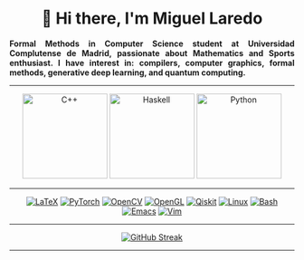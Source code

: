 
<!--
https://shields.io/badges
https://simpleicons.org/
https://github.com/simple-icons/simple-icons/blob/master/slugs.md
-->


<h1 align="center">👋 Hi there, I'm Miguel Laredo</h1>

<!--
<hr>
-->
<!--
<p align="center">
<img src="https://github.com/laredo02/laredo02/blob/main/1710450863143.jpeg">
</p>
-->

<!--
<hr>
-->

<div align="justify">
<b>
Formal Methods in Computer Science student at Universidad Complutense de Madrid, passionate about Mathematics and Sports enthusiast. I have interest in: compilers, computer graphics, formal methods, generative deep learning, and quantum computing.
</b>
</div>

<hr>

<p align="center">
  <a href="https://isocpp.org/"><img alt="C++" width=150 height=auto src="https://img.shields.io/badge/_-_?style=flat-square&logo=cplusplus&logoColor=%2300599C&color=rgba(0%2C%200%2C%200%2C%200)"></a>
  <a href="https://www.haskell.org/"> <img alt="Haskell" width=150 height=auto src="https://img.shields.io/badge/_-_?style=flat-square&logo=haskell&logoColor=%235e5086&color=rgba(0%2C%200%2C%200%2C%200)"></a>
  <!--<a href="https://www.iso.org/standard/74528.html"><img alt="C" width=150 height=auto src="https://img.shields.io/badge/_-_?style=flat-square&logo=c&logoColor=%23A8B9CC&color=rgba(0%2C%200%2C%200%2C%200)"></a>-->
  <a href="https://www.python.org/"><img alt="Python" width=150 height=auto alt="Static Badge" src="https://img.shields.io/badge/_-_?style=flat-square&logo=python&logoColor=%233776AB&color=rgba(0%2C%200%2C%200%2C%200)"></a>
  <!--<a href="https://git-scm.com/"><img alt="Git" width=150 height=auto src="https://img.shields.io/badge/_-_?style=flat-square&logo=git&logoColor=%23F05032&color=rgba(0%2C%200%2C%200%2C%200)"></a>-->
</p>

<hr>

<p align="center">
  <a href=""><!--<img src="https://img.shields.io/badge/Rust-black?style=for-the-badge&logo=rust&logoColor=#E57324" alt="Rust">--></a>
  <a href=""><!--img src="https://img.shields.io/badge/Haskell-5D4F85?style=for-the-badge&logo=haskell&logoColor=white" alt="Haskell">--></a>
  <a href="https://www.latex-project.org/"><img src="https://img.shields.io/badge/latex-%23008080.svg?style=for-the-badge&logo=latex&logoColor=white" alt="LaTeX"></a>
  <a href="https://pytorch.org/"><img src="https://img.shields.io/badge/PyTorch-%23EE4C2C.svg?style=for-the-badge&logo=PyTorch&logoColor=white" alt="PyTorch"></a>
  <!--<img src="https://img.shields.io/badge/TensorFlow-FF6F00?style=for-the-badge&logo=tensorflow&logoColor=white" alt="TensorFlow">--></a>
  <a href="https://opencv.org/"><img src="https://img.shields.io/badge/opencv-%23white.svg?style=for-the-badge&logo=opencv&logoColor=white" alt="OpenCV"></a>
  <a href="https://www.opengl.org/"><img src="https://img.shields.io/badge/OpenGL-%23FFFFFF.svg?style=for-the-badge&logo=opengl" alt="OpenGL"></a>
  <!--<img src="https://img.shields.io/badge/Qt-41CD52?style=for-the-badge&logo=qt&logoColor=white" alt="Qt">--></a>
  <a href="https://www.ibm.com/quantum/qiskit"><img src="https://img.shields.io/badge/Qiskit-%236929C4.svg?style=for-the-badge&logo=Qiskit&logoColor=white" alt="Qiskit"></a>
  <a href="https://www.kernel.org/"><a href="https://www.kernel.org/"><img src="https://img.shields.io/badge/Linux-FCC624?style=for-the-badge&logo=linux&logoColor=black" alt="Linux"></a></a>
  <a href="https://www.gnu.org/software/bash/"><img src="https://img.shields.io/badge/Shell_Script-121011?style=for-the-badge&logo=gnu-bash&logoColor=white" alt="Bash"></a>
  <a href=""><a href="https://www.gnu.org/software/emacs/"><img src="https://img.shields.io/badge/Emacs-%237F5AB6.svg?&style=for-the-badge&logo=gnu-emacs&logoColor=white" alt="Emacs"></a></a>
  <a href="https://www.vim.org/"><a href="https://www.vim.org/"><img src="https://img.shields.io/badge/VIM-%2311AB00.svg?style=for-the-badge&logo=vim&logoColor=white" alt="Vim"></a></a>
</p>

<hr>

<p align="center">
   <a href="https://github.com/laredo02?tab=repositories"><img src="https://streak-stats.demolab.com?user=laredo02&theme=transparent&hide_border=true&mode=weekly" alt="GitHub Streak" /></a>
</p>

<hr>




